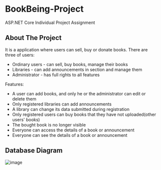 # BookBeing-Project
ASP.NET Core Individual Project Assignment

About The Project
------------
It is a application where users can sell, buy or donate books. 
There are three of users: 
 * Ordinary users - can sell, buy books, manage their books 
 * Libraries - can add announcements in section and manage them
 * Administrator - has full rights to all features 

Features:
* A user can add books, and only he or the administrator can edit or delete them
* Only registered libraries can add announcements
* A library can change its data submitted during registration 
* Only registered users can buy books that they have not uploaded(other users' books)
* The bought book is no longer visible
* Everyone can access the details of a book or announcement
* Everyone can see the details of a book or announcement

Database Diagram
------------
 ![image](https://user-images.githubusercontent.com/73797505/129964635-54fc9088-0d26-4f2a-8287-dabdb4f43f7b.png)

 